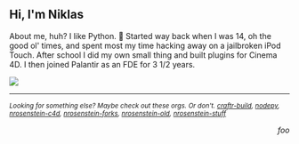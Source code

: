 ## Hi, I'm Niklas

About me, huh? I like Python. 🐍 Started way back when I was 14, oh the good ol' times, and spent most my time hacking away on a jailbroken iPod Touch. After school I did my own small thing and built plugins for Cinema 4D. I then joined Palantir as an FDE for 3 1/2 years.

<img src="https://github-profile-trophy.vercel.app/?username=NiklasRosenstein&margin-w=5&theme=oldie&no-frame=true">

---

<sub><em>Looking for something else? Maybe check out these orgs. Or don't. [craftr-build](https://github.com/craftr-build), [nodepy](https://github.com/nodepy),
  [nrosenstein-c4d](https://github.com/nrosenstein-c4d), [nrosenstein-forks](https://github.com/nrosenstein-forks),
  [nrosenstein-old](https://github.com/nrosenstein-old), [nrosenstein-stuff](https://github.com/nrosenstein-stuff)
  </em></sub>

<p align="right"><em>foo</em></p>
